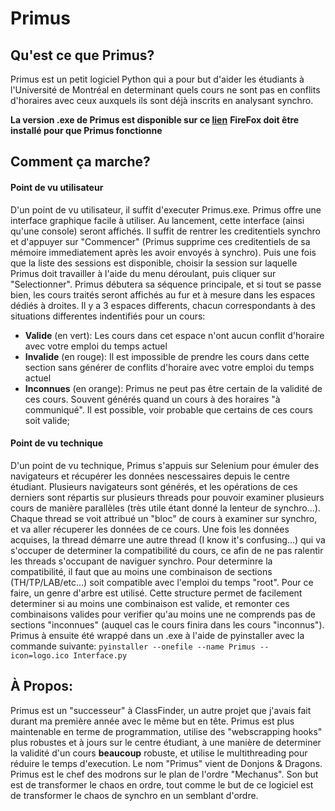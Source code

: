 # Primus

## Qu'est ce que Primus?
Primus est un petit logiciel Python qui a pour but d'aider les étudiants à l'Université de Montréal en determinant quels cours ne sont pas en conflits d'horaires avec ceux auxquels ils sont déjà inscrits en analysant synchro.

**La version .exe de Primus est disponible sur ce [lien](https://drive.google.com/file/d/1CXgFEWL1gPFTJxtJu-YBXjaYgFTrHAlK/view?usp=sharing)**
**FireFox doit être installé pour que Primus fonctionne**

## Comment ça marche?
#### Point de vu utilisateur
D'un point de vu utilisateur, il suffit d'executer Primus.exe. Primus offre une interface graphique facile à utiliser. Au lancement, cette interface (ainsi qu'une console) seront affichés. Il suffit de rentrer les creditentiels synchro et d'appuyer sur "Commencer" (Primus supprime ces creditentiels de sa mémoire immediatement après les avoir envoyés à synchro). Puis une fois que la liste des sessions est disponible, choisir la session sur laquelle Primus doit travailler à l'aide du menu déroulant, puis cliquer sur "Selectionner". Primus débutera sa séquence principale, et si tout se passe bien, les cours traités seront affichés au fur et à mesure dans les espaces dédiés à droites. Il y a 3 espaces differents, chacun correspondants à des situations differentes indentifiés pour un cours:
- **Valide** (en vert): Les cours dans cet espace n'ont aucun conflit d'horaire avec votre emploi du temps actuel
- **Invalide** (en rouge): Il est impossible de prendre les cours dans cette section sans générer de conflits d'horaire avec votre emploi du temps actuel
- **Inconnues** (en orange): Primus ne peut pas être certain de la validité de ces cours. Souvent générés quand un cours à des horaires "à communiqué". Il est possible, voir probable que certains de ces cours soit valide;

#### Point de vu technique
D'un point de vu technique, Primus s'appuis sur Selenium pour émuler des navigateurs et récupérer les données nescessaires depuis le centre étudiant. Plusieurs navigateurs sont générés, et les opérations de ces derniers sont répartis sur plusieurs threads pour pouvoir examiner plusieurs cours de manière parallèles (très utile étant donné la lenteur de synchro...). Chaque thread se voit attribué un "bloc" de cours à examiner sur synchro, et va aller récuperer les données de ce cours. Une fois les données acquises, la thread démarre une autre thread (I know it's confusing...) qui va s'occuper de determiner la compatibilité du cours, ce afin de ne pas ralentir les threads s'occupant de naviguer synchro. Pour determinre la compatibilité, il faut que au moins une combinaison de sections (TH/TP/LAB/etc...) soit compatible avec l'emploi du temps "root". Pour ce faire, un genre d'arbre est utilisé. Cette structure permet de facilement determiner si au moins une combinaison est valide, et remonter ces combinaisons valides pour verifier qu'au moins une ne comprends pas de sections "inconnues" (auquel cas le cours finira dans les cours "inconnus"). Primus à ensuite été wrappé dans un .exe à l'aide de pyinstaller avec la commande suivante: `pyinstaller --onefile --name Primus --icon=logo.ico Interface.py`

## À Propos:
Primus est un "successeur" à ClassFinder, un autre projet que j'avais fait durant ma première année avec le même but en tête. Primus est plus maintenable en terme de programmation, utilise des "webscrapping hooks" plus robustes et à jours sur le centre étudiant, à une manière de determiner la validité d'un cours **beaucoup** robuste, et utilise le multithreading pour réduire le temps d'execution.
Le nom "Primus" vient de Donjons & Dragons. Primus est le chef des modrons sur le plan de l'ordre "Mechanus". Son but est de transformer le chaos en ordre, tout comme le but de ce logiciel est de transformer le chaos de synchro en un semblant d'ordre.
